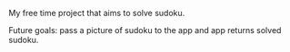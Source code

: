 My free time project that aims to solve sudoku.

Future goals: pass a picture of sudoku to the app and app returns solved sudoku.
